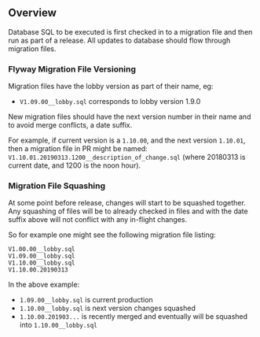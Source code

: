 ## Overview
Database SQL to be executed is first checked in to a migration file and then run as part of a 
release. All updates to database should flow through migration files.

### Flyway Migration File Versioning
Migration files have the lobby version as part of their name, eg:

- `V1.09.00__lobby.sql` corresponds to lobby version 1.9.0

New migration files should have the next version number in their name and to avoid
merge conflicts, a date suffix.

For example, if current version is a `1.10.00`, and the next version `1.10.01`, then a migration file in PR
might be named:  `V1.10.01.20190313.1200__description_of_change.sql` (where 20180313 is current date, and 1200 
is the noon hour).

### Migration File Squashing
At some point before release, changes will start to be squashed together. Any squashing of files will be to
already checked in files and with the date suffix above will not conflict with any in-flight changes.

So for example one might see the following migration file listing:

```
V1.00.00__lobby.sql
V1.09.00__lobby.sql
V1.10.00__lobby.sql
V1.10.00.20190313
```

In the above example:
- `1.09.00__lobby.sql` is current production
- `1.10.00__lobby.sql` is next version changes squashed
- `1.10.00.201903...` is recently merged and eventually will be squashed into `1.10.00__lobby.sql`
